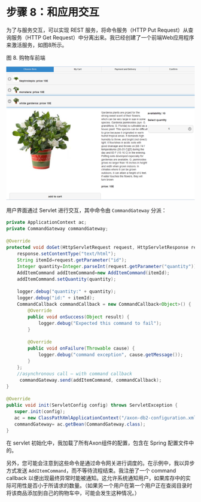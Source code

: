 # 步骤 8：和应用交互

为了与服务交互，可以实现 REST 服务，将命令服务（HTTP Put Request）从查询服务（HTTP Get Request）中分离出来。我已经创建了一个前端Web应用程序来激活服务，如图8所示。

图 8. 购物车前端

![](images/front_end.png)

用户界面通过 Servlet 进行交互，其中命令由 `CommandGateway` 分派：

```java
private ApplicationContext ac;
private CommandGateway commandGateway;

@Override
protected void doGet(HttpServletRequest request, HttpServletResponse response) throws ServletException, IOException {
    response.setContentType("text/html");
    String itemId=request.getParameter("id");
    Integer quantity=Integer.parseInt(request.getParameter("quantity"));
    AddItemCommand addItemCommand=new AddItemCommand(itemId);
    addItemCommand.setQuantity(quantity);

    logger.debug("quantity:" + quantity);
    logger.debug("id:" + itemId);
	CommandCallback commandCallback = new CommandCallback<Object>() {
        @Override
        public void onSuccess(Object result) {
            logger.debug("Expected this command to fail");
        }

        @Override
        public void onFailure(Throwable cause) {
            logger.debug("command exception", cause.getMessage());
        }
    };
    //asynchronous call – with command callback
     commandGateway.send(addItemCommand, commandCallback);
}

@Override
public void init(ServletConfig config) throws ServletException {
   super.init(config);
   ac = new ClassPathXmlApplicationContext("/axon-db2-configuration.xml");
   commandGateway= ac.getBean(CommandGateway.class);
}
```

在 servlet 初始化中，我加载了所有Axon组件的配置，包含在 Spring 配置文件中的。

另外，您可能会注意到这些命令是通过命令网关进行调度的。在示例中，我以异步方式发送 `AddItemCommand`，而不等待流程结束。我注册了一个 command callback 以便出现最终异常时能被通知。这允许系统通知用户，如果库存中的实际可用性是否小于所请求的数量。（如果另一个用户在第一个用户正在查阅目录时将该商品添加到自己的购物车中，可能会发生这种情况。）
